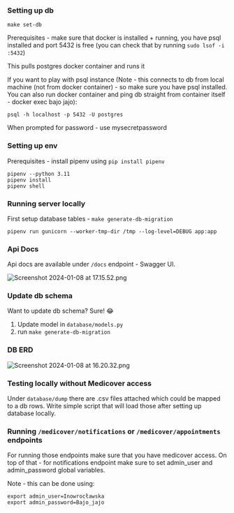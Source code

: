 ### Setting up db
```
make set-db
```
Prerequisites - make sure that docker is installed + running, you have psql installed and port 5432 is free (you can check that by running `sudo lsof -i :5432`)

This pulls postgres docker container and runs it

If you want to play with psql instance (Note - this connects to db from local machine (not from docker container) - so make sure you have psql installed. You can also run docker container and ping db straight from container itself - docker exec bajo jajo):
```
psql -h localhost -p 5432 -U postgres
```
When prompted for password - use mysecretpassword

### Setting up env
Prerequisites - install pipenv using `pip install pipenv`
```
pipenv --python 3.11
pipenv install
pipenv shell
```

### Running server locally
First setup database tables - `make generate-db-migration`
```
pipenv run gunicorn --worker-tmp-dir /tmp --log-level=DEBUG app:app
```

### Api Docs
Api docs are available under `/docs` endpoint - Swagger UI.

![Screenshot 2024-01-08 at 17.15.52.png](..%2F..%2F..%2F..%2F..%2F..%2F..%2Fvar%2Ffolders%2Fmz%2Fwl3681r93774jr5dn3869jd40000gn%2FT%2FTemporaryItems%2FNSIRD_screencaptureui_ylR97Y%2FScreenshot%202024-01-08%20at%2017.15.52.png)

### Update db schema
Want to update db schema? Sure! :joy:

1. Update model in `database/models.py`
2. run `make generate-db-migration`

### DB ERD
![Screenshot 2024-01-08 at 16.20.32.png](..%2F..%2F..%2F..%2F..%2FDesktop%2FScreenshot%202024-01-08%20at%2016.20.32.png)

### Testing locally without Medicover access

Under `database/dump` there are .csv files attached which could be mapped to a db rows. Write simple script that will load those after setting up database locally.

### Running `/medicover/notifications` or `/medicover/appointments` endpoints

For running those endpoints make sure that you have medicover access. On top of that - for notifications endpoint make sure to set admin_user and admin_password global variables.

Note - this can be done using:

```
export admin_user=Inowrocławska
export admin_password=Bajo_jajo
```
